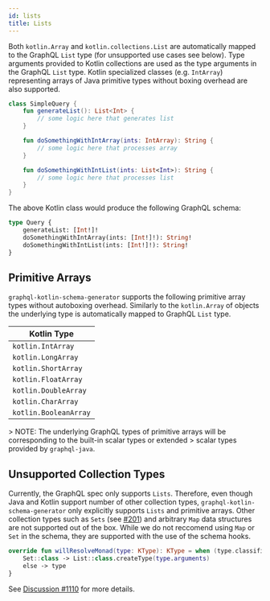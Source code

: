 ```yaml
---
id: lists
title: Lists
---
```

Both `kotlin.Array` and `kotlin.collections.List` are automatically mapped to the GraphQL `List` type (for unsupported
use cases see below). Type arguments provided to Kotlin collections are used as the type arguments in the GraphQL `List`
type. Kotlin specialized classes (e.g. `IntArray`) representing arrays of Java primitive types without boxing overhead
are also supported.

```kotlin
class SimpleQuery {
    fun generateList(): List<Int> {
        // some logic here that generates list
    }

    fun doSomethingWithIntArray(ints: IntArray): String {
        // some logic here that processes array
    }

    fun doSomethingWithIntList(ints: List<Int>): String {
        // some logic here that processes list
    }
}
```

The above Kotlin class would produce the following GraphQL schema:

```graphql
type Query {
    generateList: [Int!]!
    doSomethingWithIntArray(ints: [Int!]!): String!
    doSomethingWithIntList(ints: [Int!]!): String!
}
```

## Primitive Arrays

`graphql-kotlin-schema-generator` supports the following primitive array types without autoboxing overhead. Similarly to
the `kotlin.Array` of objects the underlying type is automatically mapped to GraphQL `List` type.

| Kotlin Type                  |
| ---------------------------- |
| `kotlin.IntArray`     |
| `kotlin.LongArray`    |
| `kotlin.ShortArray`   |
| `kotlin.FloatArray`   |
| `kotlin.DoubleArray`  |
| `kotlin.CharArray`    |
| `kotlin.BooleanArray` |

&gt; NOTE: The underlying GraphQL types of primitive arrays will be corresponding to the built-in scalar types or extended
&gt; scalar types provided by `graphql-java`.

## Unsupported Collection Types

Currently, the GraphQL spec only supports `Lists`. Therefore, even though Java and Kotlin support number of other collection
types, `graphql-kotlin-schema-generator` only explicitly supports `Lists` and primitive arrays. Other collection types
such as `Sets` (see [#201](https://github.com/ExpediaGroup/graphql-kotlin/issues/201)) and arbitrary `Map` data
structures are not supported out of the box. While we do not reccomend using `Map` or `Set` in the schema,
they are supported with the use of the schema hooks.

```kotlin
override fun willResolveMonad(type: KType): KType = when (type.classifier) {
    Set::class -> List::class.createType(type.arguments)
    else -> type
}
```

See [Discussion #1110](https://github.com/ExpediaGroup/graphql-kotlin/discussions/1110) for more details.
